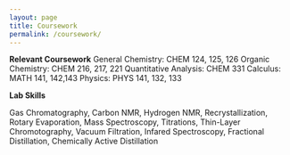 ```yaml
---
layout: page
title: Coursework
permalink: /coursework/
---
```


**Relevant Coursework**
General Chemistry: CHEM 124, 125, 126
Organic Chemistry: CHEM 216, 217, 221
Quantitative Analysis: CHEM 331
Calculus: MATH 141, 142,143
Physics: PHYS 141, 132, 133

**Lab Skills**

Gas Chromatography, Carbon NMR, Hydrogen NMR, Recrystallization, Rotary Evaporation, Mass Spectroscopy, Titrations, Thin-Layer Chromotography, Vacuum Filtration, Infared Spectroscopy, Fractional Distillation, Chemically Active Distillation
